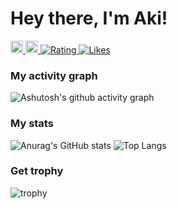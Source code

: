 # Hey there, I'm Aki!
  <a href="https://twitter.com/aki96667887">
    <img height="20" src="https://img.shields.io/twitter/follow/aki96667887?label=Twitter&logo=twitter&style=flat" />
  </a>
  <a href="https://github.com/AkiGR">
    <img height="20" src="https://img.shields.io/github/followers/AkiGR?label=follow&logo=github&style=flat" />
  </a>
  <a href="https://atcoder.jp/users/Aki0712?contestType=algo">
   <img src="https://badgen.org/img/atcoder/Aki0712/rating/algorithm?style=plastic" alt="Rating" />
  </a>
  <a href="https://zenn.dev/aki_pro">
   <img src="https://badgen.org/img/zenn/aki_pro/likes?style=plastic" alt="Likes" />
  </a>
  
<h3>My activity graph</h3>

![Ashutosh's github activity graph](https://activity-graph.herokuapp.com/graph?username=AkiGR&theme=react-dark)


<h3>My stats</h3>
  
![Anurag's GitHub stats](https://github-readme-stats.vercel.app/api?username=AkiGR&theme=react)
![Top Langs](https://github-readme-stats.vercel.app/api/top-langs/?username=AkiGR&theme=react)
  
<h3>Get trophy</h3>

![trophy](https://github-profile-trophy.vercel.app/?username=AkiGR&theme=darkhub)
